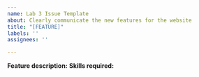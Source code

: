 ```yaml
---
name: Lab 3 Issue Template
about: Clearly communicate the new features for the website
title: "[FEATURE]"
labels: ''
assignees: ''

---
```


**Feature description:**
**Skills required:**
